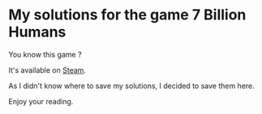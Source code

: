 # My solutions for the game **7 Billion Humans**

You know this game ?

It's available on [Steam](https://store.steampowered.com/app/792100/7_Billion_Humans/?l=french&curator_clanid=25762467).

As I didn't know where to save my solutions, I decided to save them here.

Enjoy your reading.
